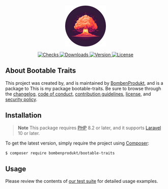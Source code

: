 <p align="center">
    <a href="https://bombenprodukt.com" target="_blank">
        <img src="https://raw.githubusercontent.com/BombenProdukt/assets/main/logo-text.svg" width="128" alt="BombenProdukt Logo" />
    </a>
</p>

<p align="center">
    <a href="https://github.com/BombenProdukt/bootable-traits/actions">
        <img src="https://badge.sh/github/check-runs/BombenProdukt/bootable-traits" alt="Checks" />
    </a>
    <a href="https://packagist.org/packages/bombenprodukt/bootable-traits">
        <img src="https://badge.sh/packagist/downloads/BombenProdukt/bootable-traits" alt="Downloads" />
    </a>
    <a href="https://packagist.org/packages/bombenprodukt/bootable-traits">
        <img src="https://badge.sh/packagist/version/BombenProdukt/bootable-traits" alt="Version" />
    </a>
    <a href="https://packagist.org/packages/bombenprodukt/bootable-traits">
        <img src="https://badge.sh/packagist/license/BombenProdukt/bootable-traits" alt="License" />
    </a>
</p>

## About Bootable Traits

This project was created by, and is maintained by [BombenProdukt](https://github.com/BombenProdukt), and is a package to This is my package bootable-traits. Be sure to browse through the [changelog](CHANGELOG.md), [code of conduct](.github/CODE_OF_CONDUCT.md), [contribution guidelines](.github/CONTRIBUTING.md), [license](LICENSE), and [security policy](.github/SECURITY.md).

## Installation

> **Note**
> This package requires [PHP](https://www.php.net/) 8.2 or later, and it supports [Laravel](https://laravel.com/) 10 or later.

To get the latest version, simply require the project using [Composer](https://getcomposer.org/):

```bash
$ composer require bombenprodukt/bootable-traits
```

## Usage

Please review the contents of [our test suite](/tests) for detailed usage examples.
